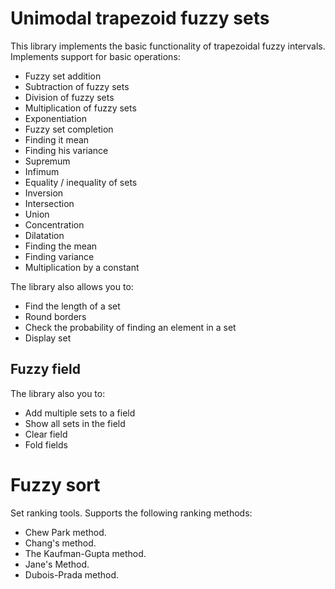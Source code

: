 # Unimodal trapezoid fuzzy sets

This library implements the basic functionality of trapezoidal fuzzy intervals.
Implements support for basic operations:
- Fuzzy set addition
- Subtraction of fuzzy sets
- Division of fuzzy sets
- Multiplication of fuzzy sets
- Exponentiation
- Fuzzy set completion
- Finding it mean
- Finding his variance
- Supremum
- Infimum
- Equality / inequality of sets
- Inversion
- Intersection
- Union
- Concentration
- Dilatation
- Finding the mean
- Finding variance
- Multiplication by a constant

The library also allows you to:
- Find the length of a set
- Round borders
- Check the probability of finding an element in a set
- Display set

## Fuzzy field
The library also you to:
- Add multiple sets to a field
- Show all sets in the field
- Clear field
- Fold fields

# Fuzzy sort
Set ranking tools.
Supports the following ranking methods:
- Chew Park method.
- Chang's method.
- The Kaufman-Gupta method.
- Jane's Method.
- Dubois-Prada method.
